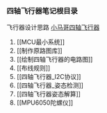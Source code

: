 ### 四轴飞行器笔记根目录
飞行器设计思路
[小马哥四轴飞行器](https://www.bilibili.com/video/BV1Ds41137L4?p=2)
1. [[MCU最小系统]]
2. [[制作原路图库]]
3. [[绘制四轴飞行器的电路图]]
4. [[布线规则]]
5. [[四轴飞行器_I2C协议]]
6. [[四轴飞行器_姿态检测]]
7. [[四轴飞行器姿态解算]]
8. [[MPU6050陀螺仪]]